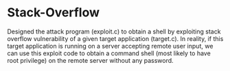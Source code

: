# Stack-Overflow

Designed the attack program (exploit.c) to obtain a shell by exploiting stack overflow vulnerability of a given target application (target.c). 
In reality, if this target application is running on a server accepting remote user input, we can use
this exploit code to obtain a command shell (most likely to have root privilege) on the remote server without any password.
